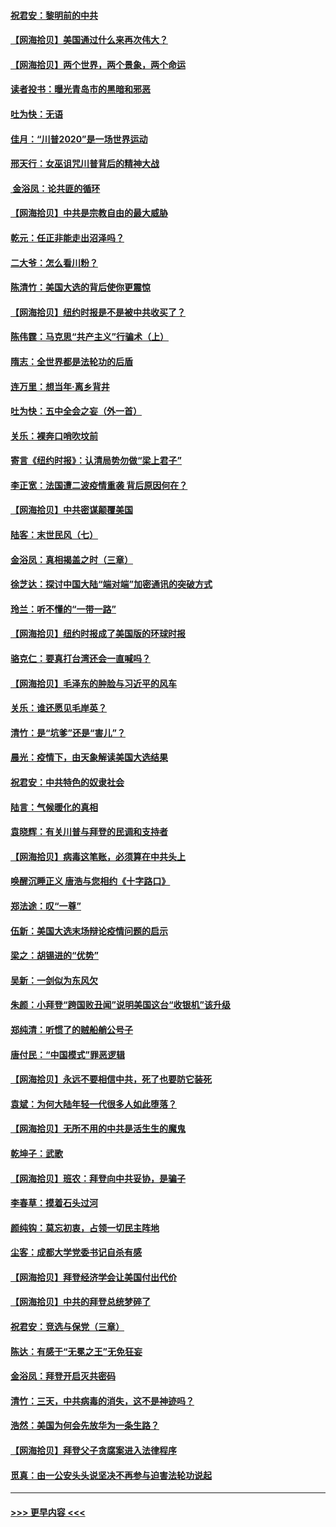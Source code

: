 #### [祝君安：黎明前的中共](../pages/nsc993/n12524071.md?t=11051851) 
#### [【网海拾贝】美国通过什么来再次伟大？](../pages/nsc993/n12523844.md?t=11051851) 
#### [【网海拾贝】两个世界，两个景象，两个命运](../pages/nsc993/n12521419.md?t=11051851) 
#### [读者投书：曝光青岛市的黑暗和邪恶](../pages/nsc993/n12520988.md?t=11051851) 
#### [吐为快：无语](../pages/nsc993/n12518588.md?t=11051851) 
#### [佳月：“川普2020”是一场世界运动](../pages/nsc993/n12518581.md?t=11051851) 
#### [邢天行：女巫诅咒川普背后的精神大战](../pages/nsc993/n12517257.md?t=11051851) 
#### [ 金浴凤：论共匪的循环](../pages/nsc993/n12517133.md?t=11051851) 
#### [【网海拾贝】中共是宗教自由的最大威胁](../pages/nsc993/n12516879.md?t=11051851) 
#### [乾元：任正非能走出沼泽吗？](../pages/nsc993/n12515831.md?t=11051851) 
#### [二大爷：怎么看川粉？](../pages/nsc993/n12515820.md?t=11051851) 
#### [陈清竹：美国大选的背后使你更震惊](../pages/nsc993/n12515589.md?t=11051851) 
#### [【网海拾贝】纽约时报是不是被中共收买了？](../pages/nsc993/n12515122.md?t=11051851) 
#### [陈伟霆：马克思“共产主义”行骗术（上）](../pages/nsc993/n12510217.md?t=11051851) 
#### [隋志：全世界都是法轮功的后盾](../pages/nsc993/n12510636.md?t=11051851) 
#### [连万里：想当年‧离乡背井](../pages/nsc993/n12510623.md?t=11051851) 
#### [吐为快：五中全会之妄（外一首）](../pages/nsc993/n12510470.md?t=11051851) 
#### [关乐：裸奔口哨吹坟前](../pages/nsc993/n12510403.md?t=11051851) 
#### [寄言《纽约时报》：认清局势勿做“梁上君子”](../pages/nsc993/n12510042.md?t=11051851) 
#### [李正宽：法国遭二波疫情重袭 背后原因何在？](../pages/nsc993/n12509971.md?t=11051851) 
#### [【网海拾贝】中共密谋颠覆美国](../pages/nsc993/n12509816.md?t=11051851) 
#### [陆客：末世民风（七）](../pages/nsc993/n12507822.md?t=11051851) 
#### [金浴凤：真相揭盖之时（三章）](../pages/nsc993/n12507804.md?t=11051851) 
#### [徐芝达：探讨中国大陆“端对端”加密通讯的突破方式](../pages/nsc993/n12507682.md?t=11051851) 
#### [玲兰：听不懂的“一带一路”](../pages/nsc993/n12507669.md?t=11051851) 
#### [【网海拾贝】纽约时报成了美国版的环球时报](../pages/nsc993/n12507053.md?t=11051851) 
#### [骆克仁：要真打台湾还会一直喊吗？](../pages/nsc993/n12506843.md?t=11051851) 
#### [【网海拾贝】毛泽东的肿脸与习近平的风车](../pages/nsc993/n12504537.md?t=11051851) 
#### [关乐：谁还愿见毛岸英？](../pages/nsc993/n12503866.md?t=11051851) 
#### [清竹：是“坑爹”还是“害儿”？](../pages/nsc993/n12503034.md?t=11051851) 
#### [晨光：疫情下，由天象解读美国大选结果](../pages/nsc993/n12502536.md?t=11051851) 
#### [祝君安：中共特色的奴隶社会](../pages/nsc993/n12501529.md?t=11051851) 
#### [陆言：气候暖化的真相](../pages/nsc993/n12501183.md?t=11051851) 
#### [袁晓辉：有关川普与拜登的民调和支持者](../pages/nsc993/n12500433.md?t=11051851) 
#### [【网海拾贝】病毒这笔账，必须算在中共头上](../pages/nsc993/n12500320.md?t=11051851) 
#### [唤醒沉睡正义 唐浩与您相约《十字路口》](../pages/nsc993/n12497980.md?t=11051851) 
#### [郑法途：叹“一尊”](../pages/nsc993/n12498837.md?t=11051851) 
#### [伍新：美国大选末场辩论疫情问题的启示](../pages/nsc993/n12498829.md?t=11051851) 
#### [梁之：胡锡进的“优势”](../pages/nsc993/n12498780.md?t=11051851) 
#### [吴新：一剑似为东风欠](../pages/nsc993/n12498772.md?t=11051851) 
#### [朱颜：小拜登“跨国败丑闻”说明美国这台“收银机”该升级](../pages/nsc993/n12498731.md?t=11051851) 
#### [郑纯清：听惯了的贼船艄公号子](../pages/nsc993/n12498721.md?t=11051851) 
#### [唐付民：“中国模式”罪恶逻辑](../pages/nsc993/n12498310.md?t=11051851) 
#### [【网海拾贝】永远不要相信中共，死了也要防它装死](../pages/nsc993/n12498162.md?t=11051851) 
#### [袁斌：为何大陆年轻一代很多人如此堕落？](../pages/nsc993/n12495696.md?t=11051851) 
#### [【网海拾贝】无所不用的中共是活生生的魔鬼](../pages/nsc993/n12495621.md?t=11051851) 
#### [乾坤子：武歌](../pages/nsc993/n12493391.md?t=11051851) 
#### [【网海拾贝】班农：拜登向中共妥协，是骗子](../pages/nsc993/n12492877.md?t=11051851) 
#### [李春草：摸着石头过河](../pages/nsc993/n12491121.md?t=11051851) 
#### [颜纯钩：莫忘初衷，占领一切民主阵地](../pages/nsc993/n12490965.md?t=11051851) 
#### [尘客：成都大学党委书记自杀有感](../pages/nsc993/n12490950.md?t=11051851) 
#### [【网海拾贝】拜登经济学会让美国付出代价](../pages/nsc993/n12489662.md?t=11051851) 
#### [【网海拾贝】中共的拜登总统梦碎了](../pages/nsc993/n12487896.md?t=11051851) 
#### [祝君安：竞选与保党（三章）](../pages/nsc993/n12487258.md?t=11051851) 
#### [陈达：有感于“无冕之王”无免狂妄](../pages/nsc993/n12485133.md?t=11051851) 
#### [金浴凤：拜登开启灭共密码](../pages/nsc993/n12485125.md?t=11051851) 
#### [清竹：三天，中共病毒的消失，这不是神迹吗？](../pages/nsc993/n12485027.md?t=11051851) 
#### [浩然：美国为何会先放华为一条生路？](../pages/nsc993/n12484997.md?t=11051851) 
#### [【网海拾贝】拜登父子贪腐案进入法律程序](../pages/nsc993/n12484957.md?t=11051851) 
#### [觅真：由一公安头头说坚决不再参与迫害法轮功说起](../pages/nsc993/n12484212.md?t=11051851) 

----
#### [ >>> 更早内容 <<< ](../indexes/nsc993-earlier.md)
